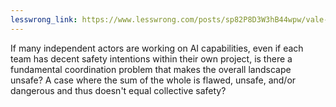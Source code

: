 ```yaml
---
lesswrong_link: https://www.lesswrong.com/posts/sp82P8D3W3hB44wpw/vale-s-shortform?commentId=SvakaikDJkG4bxebc
---
```


If many independent actors are working on AI capabilities, even if each team has decent safety intentions within their own project, is there a fundamental coordination problem that makes the overall landscape unsafe? A case where the sum of the whole is flawed, unsafe, and/or dangerous and thus doesn't equal collective safety?
